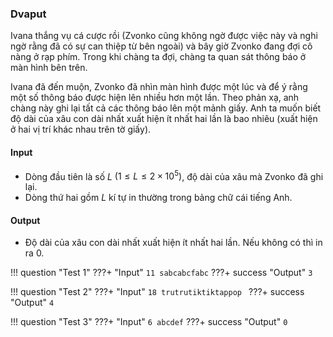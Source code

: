 ### Dvaput
Ivana thắng vụ cá cược rồi (Zvonko cũng không ngờ được việc này và nghi ngờ rằng đã có sự can thiệp từ bên ngoài) và bây giờ Zvonko đang đợi cô nàng ở rạp phím. Trong khi chàng ta đợi, chàng ta quan sát thông báo ở màn hình bên trên.

Ivana đã đến muộn, Zvonko đã nhìn màn hình được một lúc và để ý rằng một số thông báo được hiện lên nhiều hơn một lần. Theo phản xạ, anh chàng này ghi lại tất cả các thông báo lên một mảnh giấy. Anh ta muốn biết độ dài của xâu con dài nhất xuất hiện ít nhất hai lần là bao nhiêu (xuất hiện ở hai vị trí khác nhau trên tờ giấy).

#### Input
- Dòng đầu tiên là số $L$ $(1 \le L \le 2 \times 10^5)$, độ dài của xâu mà Zvonko đã ghi lại.
- Dòng thứ hai gồm $L$ kí tự in thường trong bảng chữ cái tiếng Anh.

#### Output
- Độ dài của xâu con dài nhất xuất hiện ít nhất hai lần. Nếu không có thì in ra $0$.

!!! question "Test 1"
    ???+ "Input"
        ```
        11
        sabcabcfabc
        ```
    ???+ success "Output"
        ```
        3
        ```

!!! question "Test 2"
    ???+ "Input"
        ```
        18
        trutrutiktiktappop 
        ```
    ???+ success "Output"
        ```
        4
        ```

!!! question "Test 3"
    ???+ "Input"
        ```
        6
        abcdef
        ```
    ???+ success "Output"
        ```
        0
        ```